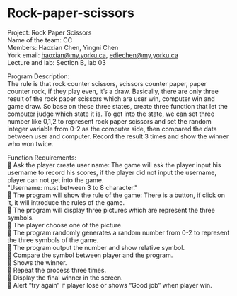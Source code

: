 # Rock-paper-scissors
Project: Rock Paper Scissors<BR/>
Name of the team: CC<BR/>
Members: Haoxian Chen, Yingni Chen<BR/>
York email: haoxian@my.yorku.ca, ediechen@my.yorku.ca<BR/>
Lecture and lab: Section B, lab 03<BR/>

Program Description:<BR/>
The rule is that rock counter scissors, scissors counter paper, paper counter rock, if they play even, it’s a draw. Basically, there are only three result of the rock paper scissors which are user win, computer win and game draw. So base on these three states, create three function that let the computer judge which state it is. To get into the state, we can set three number like 0,1,2 to represent rock paper scissors and set the random integer variable from 0-2 as the computer side, then compared the data between user and computer. Record the result 3 times and show the winner who won twice.

Function Requirements:<BR/>
 Ask the player create user name: The game will ask the player input his username to record his scores, if the player did not input the username, player can not get into the game.<BR/>
    "Username: must between 3 to 8 character."<BR/>
	The program will show the rule of the game: There is a button, if click on it, it will introduce the rules of the game. <BR/>
	The program will display three pictures which are represent the three symbols.<BR/>
	The player choose one of the picture.<BR/>
	The program randomly generates a random number from 0-2 to represent the three symbols of the game.<BR/>
	The program output the number and show relative symbol.<BR/>
	Compare the symbol between player and the program.<BR/>
	Shows the winner.<BR/>
	Repeat the process three times.<BR/>
	Display the final winner in the screen.<BR/>
	Alert “try again” if player lose or shows “Good job” when player win.
